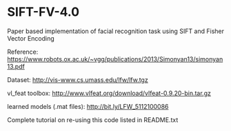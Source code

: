 # SIFT-FV-4.0
Paper based implementation of facial recognition task using SIFT and Fisher Vector Encoding 

Reference: https://www.robots.ox.ac.uk/~vgg/publications/2013/Simonyan13/simonyan13.pdf

Dataset: http://vis-www.cs.umass.edu/lfw/lfw.tgz

vl_feat toolbox: http://www.vlfeat.org/download/vlfeat-0.9.20-bin.tar.gz

learned models (.mat files): http://bit.ly/LFW_5112100086

Complete tutorial on re-using this code listed in README.txt
